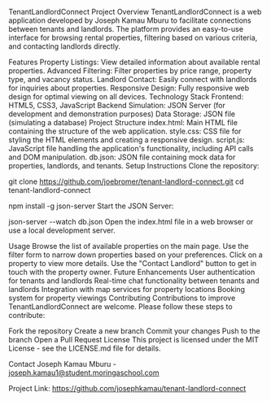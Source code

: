 TenantLandlordConnect
Project Overview
TenantLandlordConnect is a web application developed by Joseph Kamau Mburu to facilitate connections between tenants and landlords. The platform provides an easy-to-use interface for browsing rental properties, filtering based on various criteria, and contacting landlords directly.

Features
Property Listings: View detailed information about available rental properties.
Advanced Filtering: Filter properties by price range, property type, and vacancy status.
Landlord Contact: Easily connect with landlords for inquiries about properties.
Responsive Design: Fully responsive web design for optimal viewing on all devices.
Technology Stack
Frontend: HTML5, CSS3, JavaScript 
Backend Simulation: JSON Server (for development and demonstration purposes)
Data Storage: JSON file (simulating a database)
Project Structure
index.html: Main HTML file containing the structure of the web application.
style.css: CSS file for styling the HTML elements and creating a responsive design.
script.js: JavaScript file handling the application's functionality, including API calls and DOM manipulation.
db.json: JSON file containing mock data for properties, landlords, and tenants.
Setup Instructions
Clone the repository:

git clone https://github.com/joebromer/tenant-landlord-connect.git
cd tenant-landlord-connect


npm install -g json-server
Start the JSON Server:

json-server --watch db.json
Open the index.html file in a web browser or use a local development server.

Usage
Browse the list of available properties on the main page.
Use the filter form to narrow down properties based on your preferences.
Click on a property to view more details.
Use the "Contact Landlord" button to get in touch with the property owner.
Future Enhancements
User authentication for tenants and landlords
Real-time chat functionality between tenants and landlords
Integration with map services for property locations
Booking system for property viewings
Contributing
Contributions to improve TenantLandlordConnect are welcome. Please follow these steps to contribute:

Fork the repository
Create a new branch 
Commit your changes 
Push to the branch 
Open a Pull Request
License
This project is licensed under the MIT License - see the LICENSE.md file for details.

Contact
Joseph Kamau Mburu - joseph.kamau1@student.moringaschool.com

Project Link: https://github.com/josephkamau/tenant-landlord-connect
